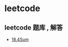 # leetcode
leetcode 题库 ,  解答
----------
* [18.4Sum](https://github.com/mzxl1987/leetcode/blob/master/leetcode/src/com/leetcode/problems/NO_000018.java)
